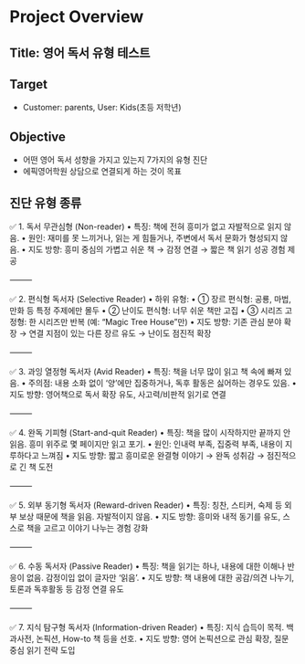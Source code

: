 # Project Overview

## Title: 영어 독서 유형 테스트

## Target
- Customer: parents, User: Kids(초등 저학년)

## Objective
- 어떤 영어 독서 성향을 가지고 있는지 7가지의 유형 진단
- 에픽영어학원 상담으로 연결되게 하는 것이 목표

## 진단 유형 종류
✅ 1. 독서 무관심형 (Non-reader)
	•	특징: 책에 전혀 흥미가 없고 자발적으로 읽지 않음.
	•	원인: 재미를 못 느끼거나, 읽는 게 힘들거나, 주변에서 독서 문화가 형성되지 않음.
	•	지도 방향: 흥미 중심의 가볍고 쉬운 책 → 감정 연결 → 짧은 책 읽기 성공 경험 제공

⸻

✅ 2. 편식형 독서자 (Selective Reader)
	•	하위 유형:
	•	① 장르 편식형: 공룡, 마법, 만화 등 특정 주제에만 몰두
	•	② 난이도 편식형: 너무 쉬운 책만 고집
	•	③ 시리즈 고정형: 한 시리즈만 반복 (예: “Magic Tree House”만)
	•	지도 방향: 기존 관심 분야 확장 → 연결 지점이 있는 다른 장르 유도 → 난이도 점진적 확장

⸻

✅ 3. 과잉 열정형 독서자 (Avid Reader)
	•	특징: 책을 너무 많이 읽고 책 속에 빠져 있음.
	•	주의점: 내용 소화 없이 ‘양’에만 집중하거나, 독후 활동은 싫어하는 경우도 있음.
	•	지도 방향: 영어책으로 독서 확장 유도, 사고력/비판적 읽기로 연결

⸻

✅ 4. 완독 기피형 (Start-and-quit Reader)
	•	특징: 책을 많이 시작하지만 끝까지 안 읽음. 흥미 위주로 몇 페이지만 읽고 포기.
	•	원인: 인내력 부족, 집중력 부족, 내용이 지루하다고 느껴짐
	•	지도 방향: 짧고 흥미로운 완결형 이야기 → 완독 성취감 → 점진적으로 긴 책 도전

⸻

✅ 5. 외부 동기형 독서자 (Reward-driven Reader)
	•	특징: 칭찬, 스티커, 숙제 등 외부 보상 때문에 책을 읽음. 자발적이지 않음.
	•	지도 방향: 흥미와 내적 동기를 유도, 스스로 책을 고르고 이야기 나누는 경험 강화

⸻

✅ 6. 수동 독서자 (Passive Reader)
	•	특징: 책을 읽기는 하나, 내용에 대한 이해나 반응이 없음. 감정이입 없이 글자만 ‘읽음’.
	•	지도 방향: 책 내용에 대한 공감/의견 나누기, 토론과 독후활동 등 감정 연결 유도

⸻

✅ 7. 지식 탐구형 독서자 (Information-driven Reader)
	•	특징: 지식 습득이 목적. 백과사전, 논픽션, How-to 책 등을 선호.
	•	지도 방향: 영어 논픽션으로 관심 확장, 질문 중심 읽기 전략 도입